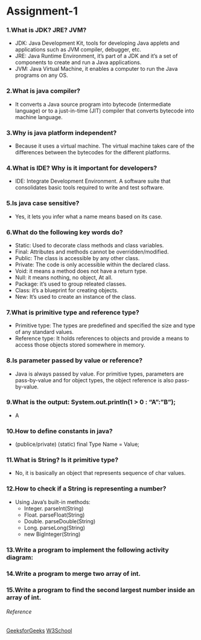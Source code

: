 # Assignment-1
### 1.What is JDK? JRE? JVM?
*	JDK: Java Development Kit, tools for developing Java applets and applications such as JVM compiler, debugger, etc.
*	JRE: Java Runtime Environment, it’s part of a JDK and it’s a set of components to create and run a Java applications.
*	JVM: Java Virtual Machine, it enables a computer to run the Java programs on any OS.

### 2.What is java compiler?
*	It converts a Java source program into bytecode (intermediate language) or to a just-in-time (JIT) compiler that converts bytecode into machine language.

### 3.Why is java platform independent?
*	Because it uses a virtual machine. The virtual machine takes care of the differences between the bytecodes for the different platforms.

### 4.What is IDE? Why is it important for developers?
*	IDE: Integrate Development Environment. A software suite that consolidates basic tools required to write and test software.

### 5.Is java case sensitive?
*	Yes, it lets you infer what a name means based on its case.

### 6.What do the following key words do?
*	Static: Used to decorate class methods and class variables.
*	Final: Attributes and methods cannot be overridden/modified.
*	Public: The class is accessible by any other class.
*	Private: The code is only accessible within the declared class.
*	Void: it means a method does not have a return type.
*	Null: it means nothing, no object, At all.
*	Package: it’s used to group releated classes.
*	Class: it’s a blueprint for creating objects.
*	New: It’s used to create an instance of the class.

### 7.What is primitive type and reference type?
*	Primitive type: The types are predefined and specified the size and type of any standard values. 
*	Reference type: It holds references to objects and provide a means to access those objects stored somewhere in memory.

### 8.Is parameter passed by value or reference?
*	Java is always passed by value. For primitive types, parameters are pass-by-value and for object types, the object reference is also pass-by-value.

### 9.What is the output: System.out.println(1 > 0 : “A”:”B”);
*	A

### 10.How to define constants in java?
*	(publice/private) (static) final Type Name = Value;
 
### 11.What is String? Is it primitive type?
*	No, it is basically an object that represents sequence of char values.

### 12.How to check if a String is representing a number?
*	Using Java’s built-in methods:
    - Integer. parseInt(String)
    -	Float. parseFloat(String)
    -	Double. parseDouble(String)
    -	Long. parseLong(String)
    -	new BigInteger(String)

### 13.Write a program to implement the following activity diagram:
### 14.Write a program to merge two array of int.
### 15.Write a program to find the second largest number inside an array of int.

###### _Reference_
[GeeksforGeeks](https://www.geeksforgeeks.org/java/?ref=shm)
[W3School](https://www.w3schools.com/java/default.asp)
